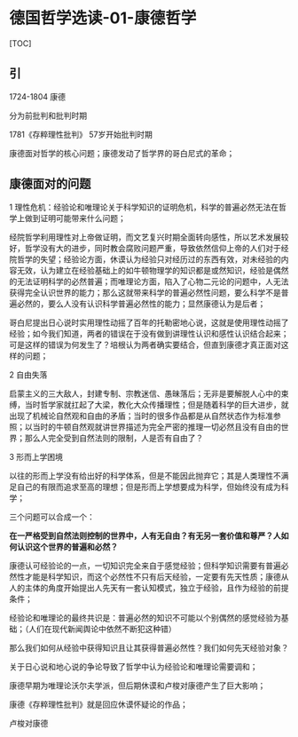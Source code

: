 # 德国哲学选读-01-康德哲学

[TOC]

 
## 引

1724-1804 康德

分为前批判和批判时期

1781《存粹理性批判》 57岁开始批判时期



康德面对哲学的核心问题；康德发动了哲学界的哥白尼式的革命；



## 康德面对的问题 

1 理性危机：经验论和唯理论关于科学知识的证明危机，科学的普遍必然无法在哲学上做到证明可能带来什么问题；

经院哲学利用理性对上帝做证明，而文艺复兴时期全面转向感性，所以艺术发展较好，哲学没有大的进步，同时教会腐败问题严重，导致依然信仰上帝的人们对于经院哲学的失望；经验论方面，休谟认为经验只对经历过的东西有效，对未经验的内容无效，认为建立在经验基础上的如牛顿物理学的知识都是或然知识，经验是偶然的无法证明科学的必然普遍；而唯理论方面，陷入了心物二元论的问题中，人无法获得完全认识世界的能力；那么这就带来科学的普遍必然性问题，要么科学不是普遍必然的，要么人没有认识科学普遍必然性的能力；显然康德认为是后者；

哥白尼提出日心说时实用理性动摇了百年的托勒密地心说，这就是使用理性动摇了经验；如今我们知道，两者的错误在于没有做到讲理性认识和感性认识结合起来；可是这样的错误为何发生了？培根认为两者确实要结合，但直到康德才真正面对这样的问题；

 

2 自由失落

启蒙主义的三大敌人，封建专制、宗教迷信、愚昧落后；无非是要解脱人心中的束缚，当时哲学家就扛起了大梁，教化大众传播理性；但是随着科学的巨大进步，就出现了机械论自然观和自由的矛盾；当时的很多作品都是从自然状态作为标准参照；以当时的牛顿自然观就讲世界描述为完全严密的推理一切必然且没有自由的世界；那么人完全受到自然法则的限制，人是否有自由了？



3 形而上学困境

以往的形而上学没有给出好的科学体系，但是不能因此抛弃它；其是人类理性不满足自己的有限而追求至高的理想；但是形而上学想要成为科学，但始终没有成为科学；



三个问题可以合成一个：

**在一严格受到自然法则控制的世界中，人有无自由？有无另一套价值和尊严？人如何认识这个世界的普遍和必然？**



康德认可经验论的一点，一切知识完全来自于感觉经验；但科学知识需要有普遍必然性才能是科学知识，而这个必然性不只有后天经验，一定要有先天性质；康德从人的主体的角度开始提出人先天有一套认知模式，独立于经验，且作为经验的前提条件；

经验论和唯理论的最终共识是：普遍必然的知识不可能以个别偶然的感觉经验为基础；（人们在现代新闻舆论中依然不断犯这种错）

那么我们如何从经验中获得知识且让其获得普遍必然性？我们如何先天经验对象？




关于日心说和地心说的争论导致了哲学中认为经验论和唯理论需要调和；



康德早期为唯理论沃尔夫学派，但后期休谟和卢梭对康德产生了巨大影响；

康德《存粹理性批判》就是回应休谟怀疑论的作品；

卢梭对康德
>>>>>>>  













